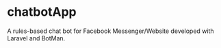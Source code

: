 # chatbotApp
A rules-based chat bot for Facebook Messenger/Website developed with Laravel and BotMan.
